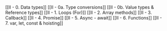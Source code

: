 [[II - 0. Data types]]
[[II - 0a. Type conversions]]
[[II - 0b. Value types & Reference types]]
[[II - 1. Loops (For)]]
[[II - 2. Array methods]]
[[II - 3. Callback]]
[[II - 4. Promise]]
[[II - 5. Async - await]]
[[II - 6. Functions]]
[[II - 7. var, let, const & hoisting]]